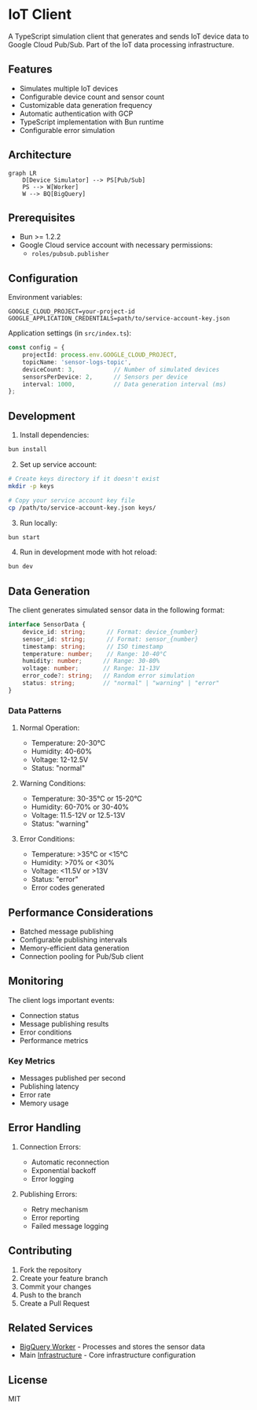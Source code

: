 # IoT Client

A TypeScript simulation client that generates and sends IoT device data to Google Cloud Pub/Sub. Part of the IoT data processing infrastructure.

## Features

- Simulates multiple IoT devices
- Configurable device count and sensor count
- Customizable data generation frequency
- Automatic authentication with GCP
- TypeScript implementation with Bun runtime
- Configurable error simulation

## Architecture

```mermaid
graph LR
    D[Device Simulator] --> PS[Pub/Sub]
    PS --> W[Worker]
    W --> BQ[BigQuery]
```

## Prerequisites

- Bun >= 1.2.2
- Google Cloud service account with necessary permissions:
  - `roles/pubsub.publisher`

## Configuration

Environment variables:
```env
GOOGLE_CLOUD_PROJECT=your-project-id
GOOGLE_APPLICATION_CREDENTIALS=path/to/service-account-key.json
```

Application settings (in `src/index.ts`):
```typescript
const config = {
    projectId: process.env.GOOGLE_CLOUD_PROJECT,
    topicName: 'sensor-logs-topic',
    deviceCount: 3,           // Number of simulated devices
    sensorsPerDevice: 2,      // Sensors per device
    interval: 1000,           // Data generation interval (ms)
};
```

## Development

1. Install dependencies:
```bash
bun install
```

2. Set up service account:
```bash
# Create keys directory if it doesn't exist
mkdir -p keys

# Copy your service account key file
cp /path/to/service-account-key.json keys/
```

3. Run locally:
```bash
bun start
```

4. Run in development mode with hot reload:
```bash
bun dev
```

## Data Generation

The client generates simulated sensor data in the following format:
```typescript
interface SensorData {
    device_id: string;      // Format: device_{number}
    sensor_id: string;      // Format: sensor_{number}
    timestamp: string;      // ISO timestamp
    temperature: number;    // Range: 10-40°C
    humidity: number;      // Range: 30-80%
    voltage: number;       // Range: 11-13V
    error_code?: string;   // Random error simulation
    status: string;        // "normal" | "warning" | "error"
}
```

### Data Patterns

1. Normal Operation:
   - Temperature: 20-30°C
   - Humidity: 40-60%
   - Voltage: 12-12.5V
   - Status: "normal"

2. Warning Conditions:
   - Temperature: 30-35°C or 15-20°C
   - Humidity: 60-70% or 30-40%
   - Voltage: 11.5-12V or 12.5-13V
   - Status: "warning"

3. Error Conditions:
   - Temperature: >35°C or <15°C
   - Humidity: >70% or <30%
   - Voltage: <11.5V or >13V
   - Status: "error"
   - Error codes generated

## Performance Considerations

- Batched message publishing
- Configurable publishing intervals
- Memory-efficient data generation
- Connection pooling for Pub/Sub client

## Monitoring

The client logs important events:
- Connection status
- Message publishing results
- Error conditions
- Performance metrics

### Key Metrics

- Messages published per second
- Publishing latency
- Error rate
- Memory usage

## Error Handling

1. Connection Errors:
   - Automatic reconnection
   - Exponential backoff
   - Error logging

2. Publishing Errors:
   - Retry mechanism
   - Error reporting
   - Failed message logging

## Contributing

1. Fork the repository
2. Create your feature branch
3. Commit your changes
4. Push to the branch
5. Create a Pull Request

## Related Services

- [BigQuery Worker](../bigquery-worker/README.md) - Processes and stores the sensor data
- Main [Infrastructure](../../terraform/README.md) - Core infrastructure configuration

## License

MIT
